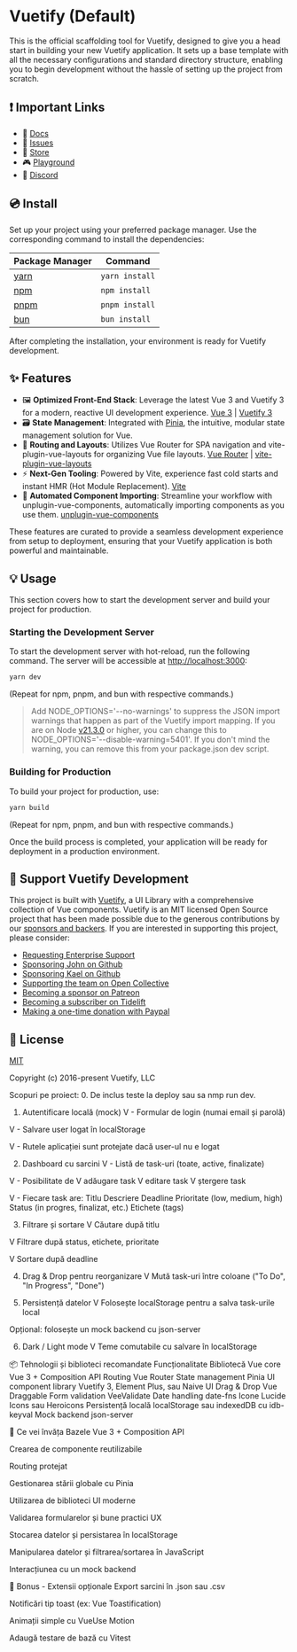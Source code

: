 # Vuetify (Default)

This is the official scaffolding tool for Vuetify, designed to give you a head start in building your new Vuetify application. It sets up a base template with all the necessary configurations and standard directory structure, enabling you to begin development without the hassle of setting up the project from scratch.

## ❗️ Important Links

- 📄 [Docs](https://vuetifyjs.com/)
- 🚨 [Issues](https://issues.vuetifyjs.com/)
- 🏬 [Store](https://store.vuetifyjs.com/)
- 🎮 [Playground](https://play.vuetifyjs.com/)
- 💬 [Discord](https://community.vuetifyjs.com)

## 💿 Install

Set up your project using your preferred package manager. Use the corresponding command to install the dependencies:

| Package Manager                                                | Command        |
|---------------------------------------------------------------|----------------|
| [yarn](https://yarnpkg.com/getting-started)                   | `yarn install` |
| [npm](https://docs.npmjs.com/cli/v7/commands/npm-install)     | `npm install`  |
| [pnpm](https://pnpm.io/installation)                          | `pnpm install` |
| [bun](https://bun.sh/#getting-started)                        | `bun install`  |

After completing the installation, your environment is ready for Vuetify development.

## ✨ Features

- 🖼️ **Optimized Front-End Stack**: Leverage the latest Vue 3 and Vuetify 3 for a modern, reactive UI development experience. [Vue 3](https://v3.vuejs.org/) | [Vuetify 3](https://vuetifyjs.com/en/)
- 🗃️ **State Management**: Integrated with [Pinia](https://pinia.vuejs.org/), the intuitive, modular state management solution for Vue.
- 🚦 **Routing and Layouts**: Utilizes Vue Router for SPA navigation and vite-plugin-vue-layouts for organizing Vue file layouts. [Vue Router](https://router.vuejs.org/) | [vite-plugin-vue-layouts](https://github.com/JohnCampionJr/vite-plugin-vue-layouts)
- ⚡ **Next-Gen Tooling**: Powered by Vite, experience fast cold starts and instant HMR (Hot Module Replacement). [Vite](https://vitejs.dev/)
- 🧩 **Automated Component Importing**: Streamline your workflow with unplugin-vue-components, automatically importing components as you use them. [unplugin-vue-components](https://github.com/antfu/unplugin-vue-components)

These features are curated to provide a seamless development experience from setup to deployment, ensuring that your Vuetify application is both powerful and maintainable.

## 💡 Usage

This section covers how to start the development server and build your project for production.

### Starting the Development Server

To start the development server with hot-reload, run the following command. The server will be accessible at [http://localhost:3000](http://localhost:3000):

```bash
yarn dev
```

(Repeat for npm, pnpm, and bun with respective commands.)

> Add NODE_OPTIONS='--no-warnings' to suppress the JSON import warnings that happen as part of the Vuetify import mapping. If you are on Node [v21.3.0](https://nodejs.org/en/blog/release/v21.3.0) or higher, you can change this to NODE_OPTIONS='--disable-warning=5401'. If you don't mind the warning, you can remove this from your package.json dev script.

### Building for Production

To build your project for production, use:

```bash
yarn build
```

(Repeat for npm, pnpm, and bun with respective commands.)

Once the build process is completed, your application will be ready for deployment in a production environment.

## 💪 Support Vuetify Development

This project is built with [Vuetify](https://vuetifyjs.com/en/), a UI Library with a comprehensive collection of Vue components. Vuetify is an MIT licensed Open Source project that has been made possible due to the generous contributions by our [sponsors and backers](https://vuetifyjs.com/introduction/sponsors-and-backers/). If you are interested in supporting this project, please consider:

- [Requesting Enterprise Support](https://support.vuetifyjs.com/)
- [Sponsoring John on Github](https://github.com/users/johnleider/sponsorship)
- [Sponsoring Kael on Github](https://github.com/users/kaelwd/sponsorship)
- [Supporting the team on Open Collective](https://opencollective.com/vuetify)
- [Becoming a sponsor on Patreon](https://www.patreon.com/vuetify)
- [Becoming a subscriber on Tidelift](https://tidelift.com/subscription/npm/vuetify)
- [Making a one-time donation with Paypal](https://paypal.me/vuetify)

## 📑 License
[MIT](http://opensource.org/licenses/MIT)

Copyright (c) 2016-present Vuetify, LLC





Scopuri pe proiect:
0. De inclus teste la deploy sau sa nmp run dev.

1. Autentificare locală (mock)
V - Formular de login (numai email și parolă)

V - Salvare user logat în localStorage

V - Rutele aplicației sunt protejate dacă user-ul nu e logat

2. Dashboard cu sarcini
V - Listă de task-uri (toate, active, finalizate)

V - Posibilitate de 
V        adăugare task
V        editare task
V        ștergere task

V - Fiecare task are:
        Titlu
        Descriere
        Deadline
        Prioritate (low, medium, high)
        Status (in progres, finalizat, etc.)
        Etichete (tags)

3. Filtrare și sortare
V  Căutare după titlu

V  Filtrare după status, etichete, prioritate

V  Sortare după deadline

4. Drag & Drop pentru reorganizare
V  Mută task-uri între coloane ("To Do", "In Progress", "Done")

5. Persistență datelor
V  Folosește localStorage pentru a salva task-urile local

Opțional: folosește un mock backend cu json-server

6. Dark / Light mode
V Teme comutabile cu salvare în localStorage

📦 Tehnologii și biblioteci recomandate
Funcționalitate	Bibliotecă
Vue core	Vue 3 + Composition API
Routing	Vue Router
State management	Pinia
UI component library	Vuetify 3, Element Plus, sau Naive UI
Drag & Drop	Vue Draggable
Form validation	VeeValidate
Date handling	date-fns
Icone	Lucide Icons sau Heroicons
Persistență locală	localStorage sau indexedDB cu idb-keyval
Mock backend	json-server

🧱 Ce vei învăța
Bazele Vue 3 + Composition API

Crearea de componente reutilizabile

Routing protejat

Gestionarea stării globale cu Pinia

Utilizarea de biblioteci UI moderne

Validarea formularelor și bune practici UX

Stocarea datelor și persistarea în localStorage

Manipularea datelor și filtrarea/sortarea în JavaScript

Interacțiunea cu un mock backend

🌱 Bonus - Extensii opționale
Export sarcini în .json sau .csv

Notificări tip toast (ex: Vue Toastification)

Animații simple cu VueUse Motion

Adaugă testare de bază cu Vitest

